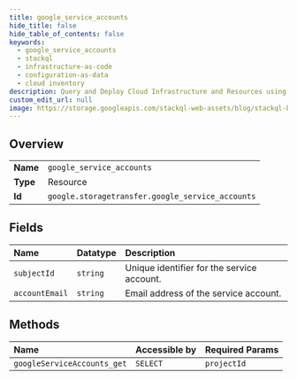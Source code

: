 ```yaml
---
title: google_service_accounts
hide_title: false
hide_table_of_contents: false
keywords:
  - google_service_accounts
  - stackql
  - infrastructure-as-code
  - configuration-as-data
  - cloud inventory
description: Query and Deploy Cloud Infrastructure and Resources using SQL
custom_edit_url: null
image: https://storage.googleapis.com/stackql-web-assets/blog/stackql-blog-post-featured-image.png
---
```

  
    

## Overview
<table><tbody>
<tr><td><b>Name</b></td><td><code>google_service_accounts</code></td></tr>
<tr><td><b>Type</b></td><td>Resource</td></tr>
<tr><td><b>Id</b></td><td><code>google.storagetransfer.google_service_accounts</code></td></tr>
</tbody></table>

## Fields
| Name | Datatype | Description |
|:-----|:---------|:------------|
| `subjectId` | `string` | Unique identifier for the service account. |
| `accountEmail` | `string` | Email address of the service account. |
## Methods
| Name | Accessible by | Required Params |
|:-----|:--------------|:----------------|
| `googleServiceAccounts_get` | `SELECT` | `projectId` |
